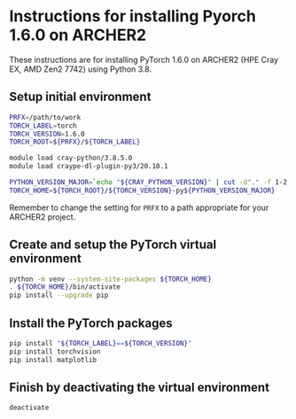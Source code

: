 Instructions for installing Pyorch 1.6.0 on ARCHER2
===================================================

These instructions are for installing PyTorch 1.6.0 on ARCHER2 (HPE Cray EX, AMD Zen2 7742) using Python 3.8.


Setup initial environment
-------------------------

```bash
PRFX=/path/to/work
TORCH_LABEL=torch
TORCH_VERSION=1.6.0
TORCH_ROOT=${PRFX}/${TORCH_LABEL}

module load cray-python/3.8.5.0
module load craype-dl-plugin-py3/20.10.1

PYTHON_VERSION_MAJOR=`echo "${CRAY_PYTHON_VERSION}" | cut -d"." -f 1-2 | tr -d .`
TORCH_HOME=${TORCH_ROOT}/${TORCH_VERSION}-py${PYTHON_VERSION_MAJOR}
```

Remember to change the setting for `PRFX` to a path appropriate for your ARCHER2 project.


Create and setup the PyTorch virtual environment
------------------------------------------------

```bash
python -m venv --system-site-packages ${TORCH_HOME}
. ${TORCH_HOME}/bin/activate
pip install --upgrade pip
```


Install the PyTorch packages
----------------------------

```bash
pip install "${TORCH_LABEL}==${TORCH_VERSION}"
pip install torchvision
pip install matplotlib
```


Finish by deactivating the virtual environment
----------------------------------------------

```bash
deactivate
```